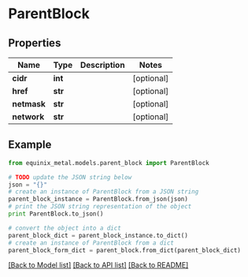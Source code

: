 # ParentBlock


## Properties
Name | Type | Description | Notes
------------ | ------------- | ------------- | -------------
**cidr** | **int** |  | [optional] 
**href** | **str** |  | [optional] 
**netmask** | **str** |  | [optional] 
**network** | **str** |  | [optional] 

## Example

```python
from equinix_metal.models.parent_block import ParentBlock

# TODO update the JSON string below
json = "{}"
# create an instance of ParentBlock from a JSON string
parent_block_instance = ParentBlock.from_json(json)
# print the JSON string representation of the object
print ParentBlock.to_json()

# convert the object into a dict
parent_block_dict = parent_block_instance.to_dict()
# create an instance of ParentBlock from a dict
parent_block_form_dict = parent_block.from_dict(parent_block_dict)
```
[[Back to Model list]](../README.md#documentation-for-models) [[Back to API list]](../README.md#documentation-for-api-endpoints) [[Back to README]](../README.md)


